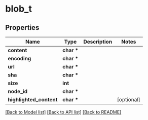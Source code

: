 # blob_t

## Properties
Name | Type | Description | Notes
------------ | ------------- | ------------- | -------------
**content** | **char \*** |  | 
**encoding** | **char \*** |  | 
**url** | **char \*** |  | 
**sha** | **char \*** |  | 
**size** | **int** |  | 
**node_id** | **char \*** |  | 
**highlighted_content** | **char \*** |  | [optional] 

[[Back to Model list]](../README.md#documentation-for-models) [[Back to API list]](../README.md#documentation-for-api-endpoints) [[Back to README]](../README.md)


